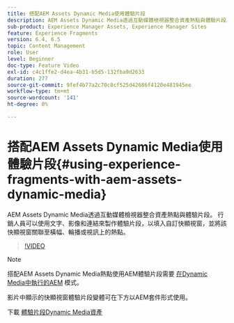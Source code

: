 ```yaml
---
title: 搭配AEM Assets Dynamic Media使用體驗片段
description: AEM Assets Dynamic Media透過互動媒體檢視器整合資產熱點與體驗片段。 行銷人員可以使用文字、影像和連結來製作體驗片段，以填入自訂快顯視窗，並將該快顯視窗關聯至橫幅、輪播或視訊上的熱點。
sub-product: Experience Manager Assets, Experience Manager Sites
feature: Experience Fragments
version: 6.4, 6.5
topic: Content Management
role: User
level: Beginner
doc-type: Feature Video
exl-id: c4c1ffe2-d4ea-4b31-b5d5-132fba9d2633
duration: 277
source-git-commit: 9fef4b77a2c70c8cf525d42686f4120e481945ee
workflow-type: tm+mt
source-wordcount: '141'
ht-degree: 0%

---
```


# 搭配AEM Assets Dynamic Media使用體驗片段{#using-experience-fragments-with-aem-assets-dynamic-media}

AEM Assets Dynamic Media透過互動媒體檢視器整合資產熱點與體驗片段。 行銷人員可以使用文字、影像和連結來製作體驗片段，以填入自訂快顯視窗，並將該快顯視窗關聯至橫幅、輪播或視訊上的熱點。

>[!VIDEO](https://video.tv.adobe.com/v/22115?quality=12&learn=on)

>[!NOTE]
>
>搭配AEM Assets Dynamic Media熱點使用AEM體驗片段需要 [在Dynamic Media中執行的AEM](https://experienceleague.adobe.com/docs/) 模式。

影片中顯示的快顯視窗體驗片段變體可在下方以AEM套件形式使用。

下載 [體驗片段Dynamic Media資產](assets/experience-fragmentsdynamic-mediaassets-100.zip)

